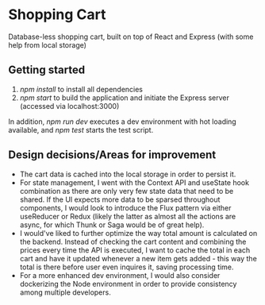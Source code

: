 # Shopping Cart

Database-less shopping cart, built on top of React and Express (with some help from local storage)

## Getting started

1. _npm install_ to install all dependencies
2. _npm start_ to build the application and initiate the Express server (accessed via localhost:3000)

In addition, _npm run dev_ executes a dev environment with hot loading available, and _npm test_ starts the test script.

## Design decisions/Areas for improvement

- The cart data is cached into the local storage in order to persist it.
- For state management, I went with the Context API and useState hook combination as there are only very few state data that need to be shared. If the UI expects more data to be sparsed throughout components, I would look to introduce the Flux pattern via either useReducer or Redux (likely the latter as almost all the actions are async, for which Thunk or Saga would be of great help).
- I would've liked to further optimize the way total amount is calculated on the backend. Instead of checking the cart content and combining the prices every time the API is executed, I want to cache the total in each cart and have it updated whenever a new item gets added - this way the total is there before user even inquires it, saving processing time.
- For a more enhanced dev environment, I would also consider dockerizing the Node environment in order to provide consistency among multiple developers.
